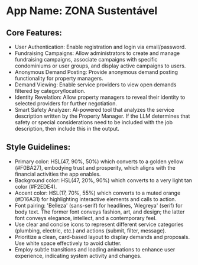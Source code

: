 # **App Name**: ZONA Sustentável 

## Core Features:

- User Authentication: Enable registration and login via email/password.
- Fundraising Campaigns: Allow administrators to create and manage fundraising campaigns, associate campaigns with specific condominiums or user groups, and display active campaigns to users.
- Anonymous Demand Posting: Provide anonymous demand posting functionality for property managers.
- Demand Viewing: Enable service providers to view open demands filtered by category/location.
- Identity Revelation: Allow property managers to reveal their identity to selected providers for further negotiation.
- Smart Safety Analyzer: AI-powered tool that analyzes the service description written by the Property Manager. If the LLM determines that safety or special considerations need to be included with the job description, then include this in the output. 

## Style Guidelines:

- Primary color: HSL(47, 90%, 50%) which converts to a golden yellow (#F0BA27), embodying trust and prosperity, which aligns with the financial activities the app enables.
- Background color: HSL(47, 20%, 90%) which converts to a very light tan color (#F2EDE4).
- Accent color: HSL(17, 70%, 55%) which converts to a muted orange (#D16A31) for highlighting interactive elements and calls to action.
- Font pairing: 'Belleza' (sans-serif) for headlines, 'Alegreya' (serif) for body text. The former font conveys fashion, art, and design; the latter font conveys elegance, intellect, and a contemporary feel.
- Use clear and concise icons to represent different service categories (plumbing, electric, etc.) and actions (submit, filter, message).
- Prioritize a clean, card-based layout to display demands and proposals. Use white space effectively to avoid clutter.
- Employ subtle transitions and loading animations to enhance user experience, indicating system activity and changes.
